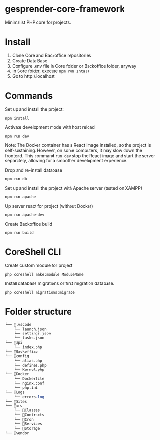 # gesprender-core-framework

Minimalist PHP core for projects.


# Install

1. Clone Core and Backoffice repositories
2. Create Data Base
3. Configure .env file in Core folder or Backoffice folder, anyway
4. In Core folder, execute `npm run intall`
5. Go to http://localhost

# Commands

Set up and install the project:

```
npm install
```

Activate development mode with host reload

```
npm run dev
```

Note: The Docker container has a React image installed, so the project is self-sustaining. However, on some computers, it may slow down the frontend. This command `run dev` stop the React image and start the server separately, allowing for a smoother development experience.



Drop and re-install database

```
npm run db
```

Set up and install the project with Apache server (tested on XAMPP)

```
npm run apache
```

Up server react for project (without Docker)

```
npm run apache-dev
```

Create Backoffice build

```
npm run build
```


# CoreShell CLI

Create custom module for project

```
php coreshell make:module ModuleName
```

Install database migrations or first migration database.

```
php coreshell migrations:migrate
```


# Folder structure

```php
└── 📁.vscode
    └── launch.json
    └── settings.json
    └── tasks.json
└── 📁api
    └── index.php
└── 📁Backoffice
└── 📁config
    └── alias.php
    └── defines.php
    └── Kernel.php
└── 📁Docker
    └── Dockerfile
    └── nginx.conf
    └── php.ini
└── 📁Logs
    └── errors.log
└── 📁Sites
└── 📁src
    └── 📁Classes
    └── 📁Contracts
    └── 📁Cron
    └── 📁Services
    └── 📁Storage
└── 📁vendor
```
